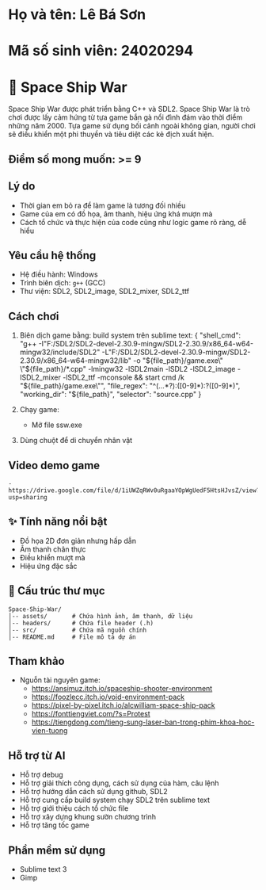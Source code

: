 # Họ và tên: Lê Bá Sơn
# Mã số sinh viên: 24020294

# 🚀 Space Ship War

Space Ship War được phát triển bằng C++ và SDL2.
Space Ship War là trò chơi được lấy cảm hứng từ tựa game bắn gà nổi đình đám vào thời điểm những năm 2000. Tựa game sử dụng bối cảnh ngoài không gian, người chơi sẽ điều khiển một phi thuyền và tiêu diệt các kẻ địch xuất hiện.

## Điểm số mong muốn: >= 9

## Lý do
- Thời gian em bỏ ra để làm game là tương đối nhiều
- Game của em có đồ họa, âm thanh, hiệu ứng khá mượn mà
- Cách tổ chức và thực hiện của code cũng như logic game rõ ràng, dễ hiểu

## Yêu cầu hệ thống
- Hệ điều hành: Windows
- Trình biên dịch: `g++` (GCC)
- Thư viện: SDL2, SDL2_image, SDL2_mixer, SDL2_ttf

## Cách chơi
1. Biên dịch game bằng:
    build system trên sublime text:
    {
        "shell_cmd": "g++ -I\"F:/SDL2/SDL2-devel-2.30.9-mingw/SDL2-2.30.9/x86_64-w64-mingw32/include/SDL2\" -L\"F:/SDL2/SDL2-devel-2.30.9-mingw/SDL2-2.30.9/x86_64-w64-mingw32/lib\" -o \"${file_path}/game.exe\" \"${file_path}/*.cpp\" -lmingw32 -lSDL2main -lSDL2 -lSDL2_image -lSDL2_mixer -lSDL2_ttf -mconsole && start cmd /k \"${file_path}/game.exe\"",
        "file_regex": "^(...*?):([0-9]*):?([0-9]*)",
        "working_dir": "${file_path}",
        "selector": "source.cpp"
    }
    
2. Chạy game:
   - Mở file ssw.exe

3. Dùng chuột để di chuyển nhân vật

## Video demo game
    - https://drive.google.com/file/d/1iUWZqRWv0uRgaaYOpWgUedF5HtsHJvsZ/view?usp=sharing

## ✨ Tính năng nổi bật
- Đồ họa 2D đơn giản nhưng hấp dẫn
- Âm thanh chân thực
- Điều khiển mượt mà
- Hiệu ứng đặc sắc

## 📂 Cấu trúc thư mục
```
Space-Ship-War/
│-- assets/       # Chứa hình ảnh, âm thanh, dữ liệu
│-- headers/      # Chứa file header (.h)
│-- src/          # Chứa mã nguồn chính
│-- README.md     # File mô tả dự án
```

## Tham khảo
- Nguỗn tài nguyên game:
    - https://ansimuz.itch.io/spaceship-shooter-environment
    - https://foozlecc.itch.io/void-environment-pack
    - https://pixel-by-pixel.itch.io/alcwilliam-space-ship-pack
    - https://fonttiengviet.com/?s=Protest
    - https://tiengdong.com/tieng-sung-laser-ban-trong-phim-khoa-hoc-vien-tuong

## Hỗ trợ từ AI
- Hỗ trợ debug
- Hỗ trợ giải thích công dụng, cách sử dụng của hàm, câu lệnh
- Hỗ trợ hướng dẫn cách sử dụng github, SDL2
- Hỗ trợ cung cấp build system chạy SDL2 trên sublime text
- Hỗ trợ giới thiệu cách tổ chức file
- Hỗ trợ xây dựng khung sườn chương trình
- Hỗ trợ tăng tốc game

## Phần mềm sử dụng
- Sublime text 3
- Gimp